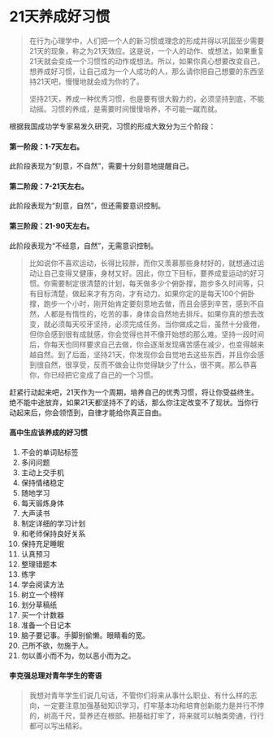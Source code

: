 # 21天养成好习惯


>
> 在行为心理学中，人们把一个人的新习惯或理念的形成并得以巩固至少需要21天的现象，称之为21天效应。这是说，一个人的动作、或想法，如果重复21天就会变成一个习惯性的动作或想法。所以，如果你真心想要改变自己，想养成好习惯，让自己成为一个人成功的人，那么请你把自己想要的东西坚持21天吧，慢慢地就会成为你的了。
>
> 坚持21天，养成一种优秀习惯，也是要有很大毅力的，必须坚持到底，不能动摇。习惯的养成，是需要时间慢慢培养，不可能一蹴而就。

根据我国成功学专家易发久研究，习惯的形成大致分为三个阶段：

#### 第一阶段：1-7天左右。

此阶段表现为“刻意，不自然”，需要十分刻意地提醒自己。

#### 第二阶段：7-21天左右。

此阶段表现为“刻意，自然”，但还需要意识控制。

#### 第三阶段：21-90天左右。

此阶段表现为“不经意，自然”，无需意识控制。



> 比如说你不喜欢运动，长得比较胖，而你又羡慕那些身材好的，就想通过运动让自己变得又健康，身材又好。因此，你立下目标，要养成爱运动的好习惯。你需要制定很清楚的计划，每天做多少个俯卧撑，跑步多久时间等，只有目标清楚，做起来才有方向，才有动力。如果你定的是每天100个俯卧撑，跑步一个小时，刚开始肯定要刻意地去做，而且会感到辛苦，感到不自然，人都是有惰性的，吃苦的事，身体会自然地去排斥。如果你真的想去改变，就必须每天咬牙坚持，必须完成任务。当你做成之后，虽然十分疲倦，但你会感到很有成就感，你会觉得也并不像开始想的那么难。坚持一段时间后，你每天也同样要求自己去做，你会逐渐发现痛苦感在减少，也变得越来越自然。到了后面，坚持21天，你发现你会自觉地去这些东西，并且你会感到很自然，很享受，反而不做会让你觉得缺少了什么，很不爽。那么恭喜你，你已经把它变成了自己的一个习惯。

赶紧行动起来吧，21天作为一个周期，培养自己的优秀习惯，将让你受益终生。绝不能中途放弃，如果21天都坚持不了的话，那么你注定改变不了现状。当你行动起来后，你会领悟到，自律才能给你真正自由。

#### 高中生应该养成的好习惯

1. 不会的单词贴标签
2. 多问问题
3. 主动上交手机
4. 保持情绪稳定
5. 随地学习
6. 每天锻炼身体
7. 大声读书
8. 制定详细的学习计划
9. 和老师保持良好关系
10. 保持充足睡眠
11. 认真预习
12. 整理错题本
13. 练字
14. 学会阅读方法
15. 树立一个榜样
16. 划分草稿纸
17. 买一个计数器
18. 准备一个日记本
19. 脑子要记事。手脚别偷懒。眼睛看的宽。
20. 己所不欲，勿施于人。
21. 勿以善小而不为，勿以恶小而为之。



#### 李克强总理对青年学生的寄语

> 我想对青年学生们说几句话，不管你们将来从事什么职业、有什么样的志向，一定要注意加强基础知识学习，打牢基本功和培育创新能力是并行不悖的，树高千尺，营养还在根部。把基础打牢了，将来就可以触类旁通，行行都可以写出精彩。
